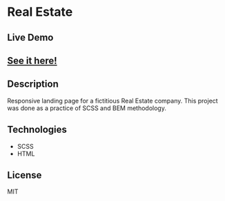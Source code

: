 # Real Estate

## Live Demo
## <a href="https://real-estate-alejove.netlify.app/" target="_blank" >See it here!</a>

## Description

Responsive landing page for a fictitious Real Estate company. This project was done as a practice of SCSS and BEM methodology.

##  Technologies

- SCSS
- HTML

## License

MIT